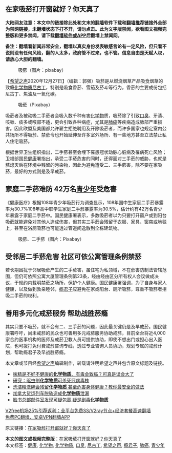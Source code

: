  <h2>在家吸菸打开窗就好？你天真了</h2> <p class="notice"><b>大陆网友注意：本文中的链接除此处和文末的<a href="https://github.com/bannedbook/fanqiang" >翻墙</a>软件下载和<a href="https://github.com/killgcd/justmysocks/blob/master/README.md">翻墙推荐</a>链接外全部为禁网链接，未翻墙状态下打不开，请勿点击。此为文字版禁闻，欲看图文视频完整版和更多禁闻，请下载<a href="https://github.com/bannedbook/fanqiang">翻墙软件或APP</a>后翻墙上禁闻网。</p><p>备注：翻墙看新闻非常安全，翻墙以真实身份发表敏感言论有一定风险，但只看不说则没有任何风险，翻的人太多，政府管不过来，也不管。信息自由是天赋人权，请放心大胆的翻墙。</b></p>  <div class="entry"> <figure><figcaption>吸菸（图片：pixabay）</figcaption></figure> <p>【<span class='wp_keywordlink_affiliate'><a href="https://www.soundofhope.org" title="希望之声" target="_blank">希望之声</a></span>2020年12月27日】（编辑：郭强）吸菸是从燃烧烟草产品吸食烟草的致瘾<a href="https://www.bannedbook.org/bnews/tag/%E5%8C%96%E5%AD%A6%E7%89%A9%E8%B4%A8/" class="st_tag internal_tag" rel="tag" title="标签 化学物质 下的日志">化学物质</a><a href="https://www.bannedbook.org/bnews/tag/%E5%B0%BC%E5%8F%A4%E4%B8%81/" class="st_tag internal_tag" rel="tag" title="标签 尼古丁 下的日志">尼古丁</a>，特别是吸食香菸、雪茄及菸斗等行为，香菸的主要成份包括尼古丁、焦油及一氧化碳。</p> <figure><figcaption>吸菸（Pixabay）</figcaption></figure> <p>吸菸者及被动吸二手菸者会吸入数千种有害<a href="https://www.bannedbook.org/bnews/tag/%E5%8C%96%E5%AD%A6%E7%89%A9/" class="st_tag internal_tag" rel="tag" title="标签 化学物 下的日志">化学物</a>质，吸菸除了引致<a href="https://www.bannedbook.org/bnews/tag/%e5%8f%a3%e8%87%ad/" class="st_tag internal_tag" rel="tag" title="标签 口臭 下的日志">口臭</a>、牙渍、咳嗽、痰多或喉部不适，更会引致各种病症，尤其是<a href="https://www.bannedbook.org/bnews/tag/%e8%82%ba%e7%99%8c/" class="st_tag internal_tag" rel="tag" title="标签 肺癌 下的日志">肺癌</a>等疾病造成肺部严重损害。因此欧盟及美国都允许雇主拒绝聘用及开除吸菸者，而许多国家也规定室内公共场所不得吸菸、禁菸令也开始延伸至许多室外场所、有一些地方甚至立法禁止私人住宅吸菸。</p>  <p>根据世界卫生组织指出，二手菸甚至会埋下罹患冠状动脉心脏病及罹病死亡风险；卫福部国民<a href="https://www.bannedbook.org/bnews/tag/%e5%81%a5%e5%ba%b7/" class="st_tag internal_tag" rel="tag" title="标签 健康 下的日志">健康</a>署指出，承受二手菸危害的同时，还得面对三手菸的威胁，也就是菸熄灭后在环境中残留的污染物，因此为避免遭受二、三手菸害，除不要在家吸菸，最好的方式则是及早戒菸。</p> <h2>家庭二手菸难防 42万名<a href="https://www.bannedbook.org/bnews/tag/%E9%9D%92%E5%B0%91%E5%B9%B4/" class="st_tag internal_tag" rel="tag" title="标签 青少年 下的日志">青少年</a>受危害</h2> <p>《健康医疗》根据108年青少年吸菸行为调查显示，108年国中生家庭二手菸暴露率为30.7%108年高中职学生家庭二手菸暴露率为30.5%，估计约有42万名青少年暴露于家庭二手菸中。国民健康署表示，多数吸菸者以为只要打开窗户或到阳台吸菸就能避免对其他人造成伤害，但其实三手菸会残留于衣服、家具、窗帘或地毯上，甚至在浴厕吸菸也可能透过管道间逸散到全栋建筑物。</p>  <figure><figcaption>吸菸、二手菸（图片：Pixabay）</figcaption></figure> <h2>受邻居二手菸危害 社区可依公寓管理条例禁菸</h2> <p>若长期困扰于邻居吸菸产生的二手菸害，虽住宅为私领域，不在菸害防制法管辖范围，但仍可依照公寓大厦管理条例第23条，经由经由区分所有权人会议做成决议，于规约内载明禁菸之场所，保护个人健康。国民健康署强调，为了自身与家人健康，以及做到敦亲睦邻，<a href="https://www.bannedbook.org/bnews/tag/%e7%98%be%e5%90%9b%e5%ad%90/" class="st_tag internal_tag" rel="tag" title="标签 瘾君子 下的日志">瘾君子</a>应避免在家或阳台、厕所吸菸，尊重不吸菸者拒吸二手菸的权利。</p> <h2>善用多元化戒菸服务 帮助战胜菸瘾</h2> <p>其实只要不吸菸，就不会有二、三手菸的问题，因此最关键仍是及早戒菸。国民健康署呼吁，尚未戒菸的民众也可善用多元戒菸服务协助戒菸，目前全台将近4,000家合约医事机构的医师及戒菸卫教人员可提供协助，即使不想出门或担心出入医院，也可拨打免付费戒菸咨询专线，透过专业咨询人员协助，规划专属的戒菸计划，帮助瘾君子及早战胜菸瘾。</p>  <p>本文章或节目经<a href="https://www.bannedbook.org/bnews/tag/%e5%b8%8c%e6%9c%9b%e4%b9%8b%e5%a3%b0/" class="st_tag internal_tag" rel="tag" title="标签 希望之声 下的日志">希望之声</a>编辑制作，转载请注明希望之声并包含原文标题及链接。</p> <ul class='op-related-articles' title='相关阅读'> <li><a href='https://www.bannedbook.org/bnews/health/20201120/1434114.html' target='_blank'>味精是不好不健康的<b>化学物质</b>、有毒会致癌？可真是误会大了</a></li> <li><a href='https://www.bannedbook.org/bnews/baitai/20200827/1386812.html' target='_blank'>研究：驱虫剂<b>化学物质</b>可杀死冠病毒株</a></li> <li><a href='https://www.bannedbook.org/bnews/health/20200801/1372980.html' target='_blank'>洗洁精洗碗会残留<b>化学物质</b> 甚至危害身体健康？教你最安全的做法</a></li> <li><a href='https://www.bannedbook.org/bnews/baitai/20190803/1168825.html' target='_blank'>加拿大货运列车脱轨造成<b>化学物质</b>泄漏</a></li> <li><a href='https://www.bannedbook.org/bnews/worldnews/usa/20190703/1152331.html' target='_blank'>脸书总部邮件室发现可疑包裹 疑是剧毒<b>化学物质</b></a></li> </ul> <p class="texttj"> <a href="https://github.com/bannedbook/fanqiang/wiki/V2ray%E6%9C%BA%E5%9C%BA" target="_blank">V2free机场25%引荐返利：全平台免费SS/V2ray节点+经济套餐高速翻墙</a><br/> <a href="https://github.com/bannedbook/fanqiang/wiki/%E7%A6%81%E9%97%BB%E7%BD%91%E5%AE%89%E5%8D%93%E7%BF%BB%E5%A2%99%E6%96%B0%E9%97%BBAPP" target="_blank">免费PC翻墙、安卓VPN翻墙APP</a></p><p>原文链接：<a class="src_link"  href="https://www.soundofhope.org/post/457651" target="_blank">在家吸菸打开窗就好？你天真了</a></p><a name='sharetosocial'></a>       <div><b>本文的图文或视频完整版</b>：<a href='https://www.bannedbook.org/bnews/comments/20201228/1456150.html'>在家吸菸打开窗就好？你天真了</a></div>  </div><!--END ENTRY--> <div class="postfooter"> <div>本文标签：<a href="https://www.bannedbook.org/bnews/tag/%e5%81%a5%e5%ba%b7/" rel="tag">健康</a>, <a href="https://www.bannedbook.org/bnews/tag/%E5%8C%96%E5%AD%A6%E7%89%A9/" rel="tag">化学物</a>, <a href="https://www.bannedbook.org/bnews/tag/%E5%8C%96%E5%AD%A6%E7%89%A9%E8%B4%A8/" rel="tag">化学物质</a>, <a href="https://www.bannedbook.org/bnews/tag/%e5%8f%a3%e8%87%ad/" rel="tag">口臭</a>, <a href="https://www.bannedbook.org/bnews/tag/%E5%B0%BC%E5%8F%A4%E4%B8%81/" rel="tag">尼古丁</a>, <a href="https://www.bannedbook.org/bnews/tag/%e5%b8%8c%e6%9c%9b%e4%b9%8b%e5%a3%b0/" rel="tag">希望之声</a>, <a href="https://www.bannedbook.org/bnews/tag/%e7%98%be%e5%90%9b%e5%ad%90/" rel="tag">瘾君子</a>, <a href="https://www.bannedbook.org/bnews/tag/%e8%82%ba%e7%99%8c/" rel="tag">肺癌</a>, <a href="https://www.bannedbook.org/bnews/tag/%E9%9D%92%E5%B0%91%E5%B9%B4/" rel="tag">青少年</a></div>  </div><!--END POSTFOOTER--> 